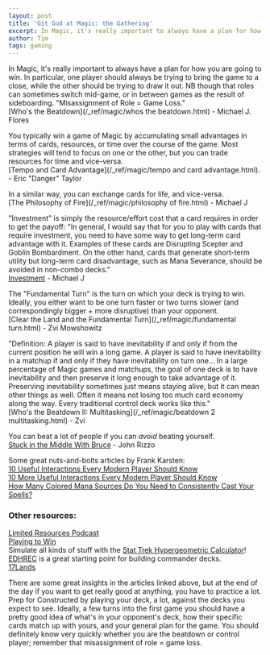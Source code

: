 ```yaml
---
layout: post
title: 'Git Gud at Magic: the Gathering'
excerpt: In Magic, it's really important to always have a plan for how you are going to win. In particular, one player should always be trying to bring the game to a close, while the other should be trying to draw it out... "Misassignment of Role = Game Loss."
author: Tim
tags: gaming
---
```


In Magic, it's really important to always have a plan for how you are going to win. In particular, one player should always be trying to bring the game to a close, while the other should be trying to draw it out. NB though that roles can sometimes switch mid-game, or in between games as the result of sideboarding. "Misassignment of Role = Game Loss."  
[Who's the Beatdown](/_ref/magic/whos the beatdown.html) - Michael J. Flores  

You typically win a game of Magic by accumulating small advantages in terms of cards, resources, or time over the course of the game. Most strategies will tend to focus on one or the other, but you can trade resources for time and vice-versa.  
[Tempo and Card Advantage](/_ref/magic/tempo and card advantage.html). - Eric "Danger" Taylor  

In a similar way, you can exchange cards for life, and vice-versa.  
[The Philosophy of Fire](/_ref/magic/philosophy of fire.html) - Michael J  

"Investment" is simply the resource/effort cost that a card requires in order to get the payoff: "In general, I would say that for you to play with cards that require investment, you need to have some way to get long-term card advantage with it. Examples of these cards are Disrupting Scepter and Goblin Bombardment. On the other hand, cards that generate short-term utility but long-term card disadvantage, such as Mana Severance, should be avoided in non-combo decks."  
[Investment](/_ref/magic/investment.html) - Michael J  

The "Fundamental Turn" is the turn on which your deck is trying to win. Ideally, you either want to be one turn faster or two turns slower (and correspondingly bigger + more disruptive) than your opponent.  
[Clear the Land and the Fundamental Turn](/_ref/magic/fundamental turn.html) - Zvi Mowshowitz  

"Definition: A player is said to have inevitability if and only if from the current position he will win a long game. A player is said to have inevitability in a matchup if and only if they have inevitability on turn one... 
In a large percentage of Magic games and matchups, the goal of one deck is to have inevitability and then preserve it long enough to take advantage of it. Preserving inevitability sometimes just means staying alive, but it can mean other things as well. Often it means not losing too much card economy along the way. Every traditional control deck works like this."  
[Who's the Beatdown II: Multitasking](/_ref/magic/beatdown 2 multitasking.html) - Zvi  

You can beat a lot of people if you can *avoid* beating yourself.  
[Stuck in the Middle With Bruce](/_ref/magic/bruce.html) - John Rizzo  

Some great nuts-and-bolts articles by Frank Karsten:  
[10 Useful Interactions Every Modern Player Should Know](https://www.channelfireball.com/articles/10-useful-interactions-every-modern-player-should-know/)  
[10 More Useful Interactions Every Modern Player Should Know](https://www.channelfireball.com/articles/10-more-useful-interactions-every-modern-player-should-know/)  
[How Many Colored Mana Sources Do You Need to Consistently Cast Your Spells?](http://www.channelfireball.com/articles/frank-analysis-how-many-colored-mana-sources-do-you-need-to-consistently-cast-your-spells/)  

### Other resources:  
[Limited Resources Podcast](http://lrcast.com/)  
[Playing to Win](http://www.sirlin.net/ptw/)  
Simulate all kinds of stuff with the [Stat Trek Hypergeometric Calculator](https://stattrek.com/online-calculator/hypergeometric.aspx)!  
[EDHREC](https://edhrec.com/) is a great starting point for building commander decks.  
[17Lands](https://www.17lands.com/)  

There are some great insights in the articles linked above, but at the end of the day if you want to get really good at anything, you have to practice a lot. Prep for Constructed by playing your deck, a lot, against the decks you expect to see. Ideally, a few turns into the first game you should have a pretty good idea of what's in your opponent's deck, how their specific cards match up with yours, and your general plan for the game. You should definitely know very quickly whether you are the beatdown or control player; remember that misassignment of role = game loss.  
